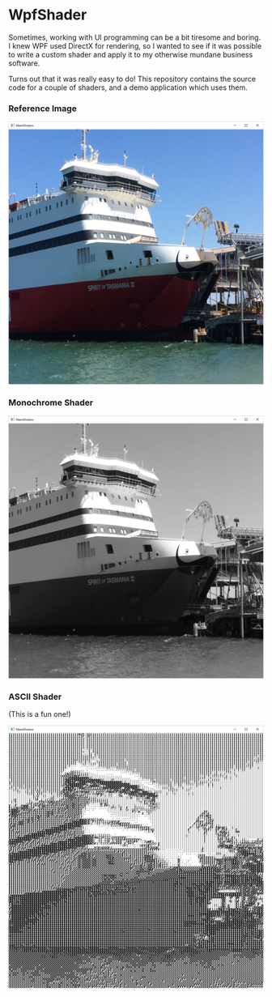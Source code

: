 # WpfShader

Sometimes, working with UI programming can be a bit tiresome and boring.
I knew WPF used DirectX for rendering, so I wanted to see if it was possible to write a custom shader and apply it to my otherwise mundane business software.

Turns out that it was really easy to do!
This repository contains the source code for a couple of shaders, and a demo application which uses them.

### Reference Image
![Reference image](https://raw.githubusercontent.com/eirikhog/WpfShader/master/example/boat.png)

### Monochrome Shader
![Reference image](https://raw.githubusercontent.com/eirikhog/WpfShader/master/example/result_monochrome.png)

### ASCII Shader
(This is a fun one!)

![Reference image](https://raw.githubusercontent.com/eirikhog/WpfShader/master/example/result_ascii.png)
